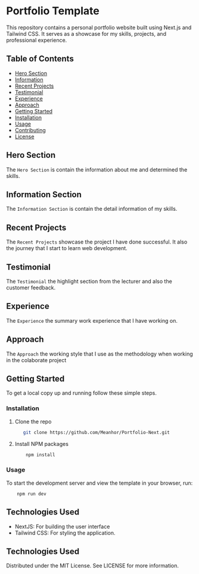 # Portfolio Template

This repository contains a personal portfolio website built using Next.js and Tailwind CSS. It serves as a showcase for my skills, projects, and professional experience.

## Table of Contents

- [Hero Section](#hero-section)
- [Information](#information-section)
- [Recent Projects](#recent-projects)
- [Testimonial](#Testimonial)
- [Experience](#experience)
- [Approach](#approach)
- [Getting Started](#getting-started)
- [Installation](#installation)
- [Usage](#usage)
- [Contributing](#contributing)
- [License](#license)

## Hero Section

The `Hero Section` is contain the information about me and determined the skills.

## Information Section

The `Information Section` is contain the detail information of my skills.

## Recent Projects

The `Recent Projects` showcase the project I have done successful. It also the journey that I start to learn web development.

## Testimonial

The `Testimonial` the highlight section from the lecturer and also the customer feedback.

## Experience

The `Experience` the summary work experience that I have working on.

## Approach

The `Approach` the working style that I use as the methodology when working in the colaborate project

## Getting Started

To get a local copy up and running follow these simple steps.

### Installation

1. Clone the repo
   ```sh
      git clone https://github.com/Meanhor/Portfolio-Next.git
   ```
2. Install NPM packages
   ```sh
       npm install
   ```

### Usage

To start the development server and view the template in your browser, run:

```
    npm run dev
```

## Technologies Used
- NextJS: For building the user interface
- Tailwind CSS: For styling the application.

## Technologies Used
Distributed under the MIT License. See LICENSE for more information.


